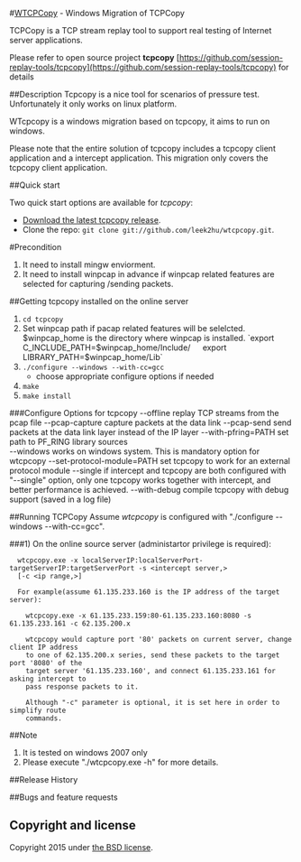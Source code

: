#[WTCPCopy](https://github.com/leek2hu/wtcpcopy) - Windows Migration of TCPCopy

TCPCopy is a TCP stream replay tool to support real testing of Internet server applications. 

Please refer to open source project **tcpcopy** [https://github.com/session-replay-tools/tcpcopy](https://github.com/session-replay-tools/tcpcopy) for details

##Description
Tcpcopy is a nice tool for scenarios of pressure test. Unfortunately it only works on linux platform.

WTcpcopy is a windows migration based on tcpcopy, it aims to run on windows.

Please note that the entire solution of tcpcopy includes a tcpcopy client application and a intercept application. This migration only covers the tcpcopy client application.



##Quick start

Two quick start options are available for *tcpcopy*:

* [Download the latest tcpcopy release](https://github.com/leek2hu/wtcpcopy/releases).
* Clone the repo: `git clone git://github.com/leek2hu/wtcpcopy.git`.

#Precondition
1. It need to install mingw enviorment.
2. It need to install winpcap in advance if winpcap related features are selected for capturing /sending packets.

##Getting tcpcopy installed on the online server
1. `cd tcpcopy`
2. Set winpcap path if pacap related features will be selelcted. $winpcap_home is the directory where winpcap is installed.  
	`export C_INCLUDE_PATH=$winpcap_home/Include/`  
	`export LIBRARY_PATH=$winpcap_home/Lib`  
3. `./configure --windows --with-cc=gcc`
	- choose appropriate configure options if needed
4. `make`
5. `make install`


###Configure Options for tcpcopy
    --offline                   replay TCP streams from the pcap file
    --pcap-capture              capture packets at the data link
    --pcap-send                 send packets at the data link layer instead of the IP layer
    --with-pfring=PATH          set path to PF_RING library sources		
	--windows 		            works on windows system. This is mandatory option for wtcpcopy
    --set-protocol-module=PATH  set tcpcopy to work for an external protocol module
    --single                    if intercept and tcpcopy are both configured with "--single" option, 
                                only one tcpcopy works together with intercept, 
                                and better performance is achieved.
    --with-debug                compile tcpcopy with debug support (saved in a log file)


   
##Running TCPCopy
Assume *wtcpcopy* is configured with "./configure --windows --with-cc=gcc".
 
###1) On the online source server (administartor privilege is required):
      
      wtcpcopy.exe -x localServerIP:localServerPort-targetServerIP:targetServerPort -s <intercept server,> 
      [-c <ip range,>]
      
      For example(assume 61.135.233.160 is the IP address of the target server):

        wtcpcopy.exe -x 61.135.233.159:80-61.135.233.160:8080 -s 61.135.233.161 -c 62.135.200.x
        
        wtcpcopy would capture port '80' packets on current server, change client IP address 
        to one of 62.135.200.x series, send these packets to the target port '8080' of the 
        target server '61.135.233.160', and connect 61.135.233.161 for asking intercept to 
        pass response packets to it.
        
        Although "-c" parameter is optional, it is set here in order to simplify route 
        commands.

##Note
1. It is tested on windows 2007 only
2. Please execute "./wtcpcopy.exe -h" for more details.

##Release History


##Bugs and feature requests


## Copyright and license

Copyright 2015 under [the BSD license](LICENSE).


